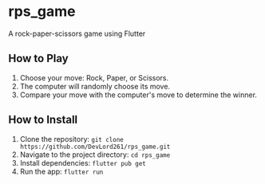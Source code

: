 # rps_game

A rock-paper-scissors game using Flutter

## How to Play

1. Choose your move: Rock, Paper, or Scissors.
2. The computer will randomly choose its move.
3. Compare your move with the computer's move to determine the winner.

## How to Install

1. Clone the repository: `git clone https://github.com/DevLord261/rps_game.git`
2. Navigate to the project directory: `cd rps_game`
3. Install dependencies: `flutter pub get`
4. Run the app: `flutter run`
